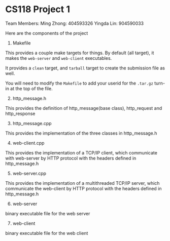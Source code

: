 # CS118 Project 1 

Team Members:
Ming Zhong: 404593326
Yingda Lin: 904590033

Here are the components of the project

1. Makefile

This provides a couple make targets for things.
By default (all target), it makes the `web-server` and `web-client` executables.

It provides a `clean` target, and `tarball` target to create the submission file as well.

You will need to modify the `Makefile` to add your userid for the `.tar.gz` turn-in at the top of the file.

2. http_message.h

This provides the definition of http_message(base class), http_request and http_response

3. http_message.cpp

This provides the implementation of the three classes in http_message.h

4. web-client.cpp

This provides the implementation of a TCP/IP client, which communicate with web-server by HTTP protocol with the headers defined in http_message.h

5. web-server.cpp

This provides the implementation of a multithreaded TCP/IP server, which communicate the web-client by HTTP protocol with the headers defined in http_message.h

6. web-server

binary executable file for the web server

7. web-client

binary executable file for the web client

